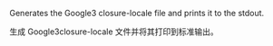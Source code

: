 Generates the Google3 closure-locale file and prints it to the stdout.

生成 Google3closure-locale 文件并将其打印到标准输出。
